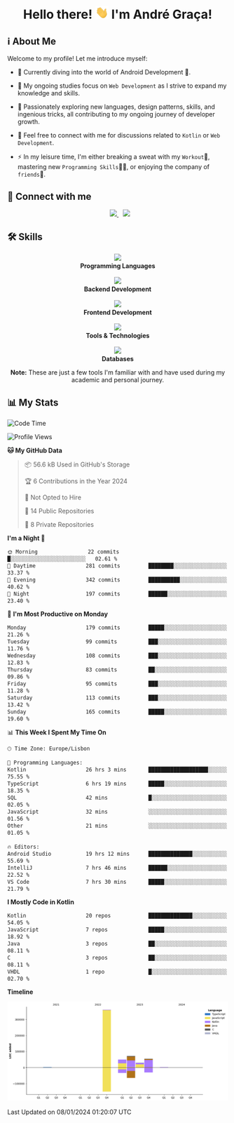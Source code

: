 <h1 align="center">Hello there! <img src="https://raw.githubusercontent.com/ABSphreak/ABSphreak/master/gifs/Hi.gif" width="30"> I'm André Graça!</h1>

## ℹ️ About Me

Welcome to my profile! Let me introduce myself:

- 🔭 Currently diving into the world of Android Development 📱.

- 🌱 My ongoing studies focus on `Web Development` as I strive to expand my knowledge and skills.
 
- 🚀 Passionately exploring new languages, design patterns, skills, and ingenious tricks, all contributing to my ongoing journey of developer growth.

- 💬 Feel free to connect with me for discussions related to `Kotlin` or `Web Development`.

- ⚡ In my leisure time, I'm either breaking a sweat with my `Workout`💪, mastering new `Programming Skills`👨‍💻, or enjoying the company of `friends`👥.

## 🤝 Connect with me

<p align="center">
  <a style="margin-left: 10px;" target="_blank" href="mailto:sindrome.gracinha@gmail.com">
    <img width="50px" src="https://play-lh.googleusercontent.com/KSuaRLiI_FlDP8cM4MzJ23ml3og5Hxb9AapaGTMZ2GgR103mvJ3AAnoOFz1yheeQBBI">
  </a>
  <a style="margin-left: 10px;" target="_blank" href="https://twitter.com/Andre_Graca3">
    <img src="https://skillicons.dev/icons?i=twitter">
  </a>
</p>

## 🛠️ Skills

<div align="center">
  <p align="center">
    <img src="https://skillicons.dev/icons?i=kotlin,java,js,ts,python,c&perline=6" /><br/>
    <b>Programming Languages</b><br/><br/>
    <img src="https://skillicons.dev/icons?i=spring,nodejs,express&perline=5" /><br/>
    <b>Backend Development</b><br/><br/>
    <img src="https://skillicons.dev/icons?i=react,nextjs,html,css,bootstrap,tailwind&perline=6" /><br/>
    <b>Frontend Development</b><br/><br/>
    <img src="https://skillicons.dev/icons?i=docker,linux,bash,git,github,androidstudio,jenkins,postman&perline=9" /><br/>
    <b>Tools & Technologies</b><br/><br/>
    <img src="https://skillicons.dev/icons?i=postgres,mongodb&perline=2" /><br/>
    <b>Databases</b>
  </p> 
  <p align="center"><b>Note:</b> These are just a few tools I'm familiar with and have used during my academic and personal journey.</p>
</div>

## 📊 My Stats

<!--START_SECTION:waka-->
![Code Time](http://img.shields.io/badge/Code%20Time-611%20hrs%202%20mins-blue)

![Profile Views](http://img.shields.io/badge/Profile%20Views-0-blue)

**🐱 My GitHub Data** 

> 📦 56.6 kB Used in GitHub's Storage 
 > 
> 🏆 6 Contributions in the Year 2024
 > 
> 🚫 Not Opted to Hire
 > 
> 📜 14 Public Repositories 
 > 
> 🔑 8 Private Repositories 
 > 
**I'm a Night 🦉** 

```text
🌞 Morning                22 commits          █░░░░░░░░░░░░░░░░░░░░░░░░   02.61 % 
🌆 Daytime                281 commits         ████████░░░░░░░░░░░░░░░░░   33.37 % 
🌃 Evening                342 commits         ██████████░░░░░░░░░░░░░░░   40.62 % 
🌙 Night                  197 commits         ██████░░░░░░░░░░░░░░░░░░░   23.40 % 
```
📅 **I'm Most Productive on Monday** 

```text
Monday                   179 commits         █████░░░░░░░░░░░░░░░░░░░░   21.26 % 
Tuesday                  99 commits          ███░░░░░░░░░░░░░░░░░░░░░░   11.76 % 
Wednesday                108 commits         ███░░░░░░░░░░░░░░░░░░░░░░   12.83 % 
Thursday                 83 commits          ██░░░░░░░░░░░░░░░░░░░░░░░   09.86 % 
Friday                   95 commits          ███░░░░░░░░░░░░░░░░░░░░░░   11.28 % 
Saturday                 113 commits         ███░░░░░░░░░░░░░░░░░░░░░░   13.42 % 
Sunday                   165 commits         █████░░░░░░░░░░░░░░░░░░░░   19.60 % 
```


📊 **This Week I Spent My Time On** 

```text
🕑︎ Time Zone: Europe/Lisbon

💬 Programming Languages: 
Kotlin                   26 hrs 3 mins       ███████████████████░░░░░░   75.55 % 
TypeScript               6 hrs 19 mins       █████░░░░░░░░░░░░░░░░░░░░   18.35 % 
SQL                      42 mins             █░░░░░░░░░░░░░░░░░░░░░░░░   02.05 % 
JavaScript               32 mins             ░░░░░░░░░░░░░░░░░░░░░░░░░   01.56 % 
Other                    21 mins             ░░░░░░░░░░░░░░░░░░░░░░░░░   01.05 % 

🔥 Editors: 
Android Studio           19 hrs 12 mins      ██████████████░░░░░░░░░░░   55.69 % 
IntelliJ                 7 hrs 46 mins       ██████░░░░░░░░░░░░░░░░░░░   22.52 % 
VS Code                  7 hrs 30 mins       █████░░░░░░░░░░░░░░░░░░░░   21.79 % 
```

**I Mostly Code in Kotlin** 

```text
Kotlin                   20 repos            ██████████████░░░░░░░░░░░   54.05 % 
JavaScript               7 repos             █████░░░░░░░░░░░░░░░░░░░░   18.92 % 
Java                     3 repos             ██░░░░░░░░░░░░░░░░░░░░░░░   08.11 % 
C                        3 repos             ██░░░░░░░░░░░░░░░░░░░░░░░   08.11 % 
VHDL                     1 repo              █░░░░░░░░░░░░░░░░░░░░░░░░   02.70 % 
```



**Timeline**

![Lines of Code chart](https://raw.githubusercontent.com/AndreGraca3/AndreGraca3/main/assets/bar_graph.png)


 Last Updated on 08/01/2024 01:20:07 UTC
<!--END_SECTION:waka-->
